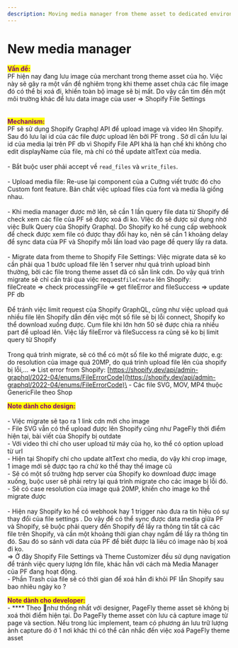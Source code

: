 ```yaml
---
description: Moving media manager from theme asset to dedicated environment(Shopify File)
---
```


# New media manager

<mark style="color:purple;">**Vấn đề:**</mark> \
&#x20;       PF hiện nay đang lưu image của merchant trong theme asset của họ. Việc này sẽ gây ra một vấn đề nghiêm trọng khi theme asset chứa các file image đó có thể bị xoá đi, khiến toàn bộ image sẽ bị mất. Do vậy cần tìm đến một môi trường khác để lưu data image của user => Shopify File Settings\
\
\
<mark style="color:purple;">**Mechanism:**</mark> \
&#x20;    PF sẽ sử dụng Shopify Graphql API để upload image và video lên Shopify. Sau đó lưu lại id của các file được upload lên bởi PF trong . Sở dĩ cần lưu lại id của media lại trên PF db vì Shopify File API khá là hạn chế khi không cho edit displayName của file, mà chỉ có thể update altText của media. \
\
&#x20;  \- Bắt buộc user phải accept  về `read_files` và `write_files`. \
\
&#x20;  \- Upload media file: Re-use lại component của a Cường viết trước đó cho Custom font feature. Bản chất việc upload files của font và media là giống nhau.\
&#x20; \
&#x20; \- Khi media manager được mở lên, sẽ cần 1 lần query file data từ Shopify để check xem các file của PF sẽ được xoá đi ko. VIệc đó sẽ được sử dụng nhờ việc Bulk Query của Shopify Graphql. Do Shopify ko hề cung cấp webhook để check được xem file có được thay đổi hay ko, nên sẽ cần 1 khoảng delay để sync data của PF và Shopify mỗi lần load vào page để query lấy ra data.\
&#x20;\
&#x20; \- Migrate data from theme to Shopify File Settings: Việc migrate data sẽ ko cần phải qua 1 bước upload file lên 1 server như quá trình upload bình thường, bời các file trong theme asset đã có sẵn link cdn. Do vậy quá trình migrate sẽ chỉ cần trải qua việc request`fileCreate` lên Shopify:\
&#x20;              fileCreate => check processingFile => get fileError and fileSuccess => update PF db\
&#x20;   \
&#x20;   Để tránh việc limit request của Shopify GraphQL, cũng như việc upload quá nhiều file lên Shopify dẫn đến việc một số file sẽ bị lỗi connect, Shopify ko thể download xuống được. Cụm file khi lớn hơn 50 sẽ được chia ra nhiều part để upload lên. Việc lấy fileError và fileSuccess ra cũng sẽ ko bị limit query từ Shopify\
&#x20;\
Trong quá trinh migrate, sẽ có thể có một số file ko thể migrate được, e.g: do resolution của image quá 20MP, do quá trình upload file lên của shopify bị lỗi,... => List error from Shopify: [https://shopify.dev/api/admin-graphql/2022-04/enums/FileErrorCode](https://shopify.dev/api/admin-graphql/2022-04/enums/FileErrorCode)\
&#x20;  \- Các file SVG, MOV, MP4 thuộc GenericFile theo Shop\
&#x20;  &#x20;

&#x20;<mark style="color:purple;">**Note dành cho design:**</mark> \
\
\- Việc migrate sẽ tạo ra 1 link cdn mới cho image\
\- File SVG vẫn có thể upload được lên Shopify cũng như PageFly thời điểm hiện tại, bài viết của Shopify bị outdate\
\- Với video thì chỉ cho user upload từ máy của họ, ko thể có option upload từ url\
\- Hiện tại Shopify chỉ cho update altText cho media, do vậy khi crop image, 1 image mới sẽ được tạo ra chứ ko thể thay thế image cũ \
\- Sẽ có một số trường hợp server của Shopify ko download được image xuống, buộc user sẽ phải retry lại quá trình migrate cho các image bị lỗi đó. \
\- Sẽ có case resolution của image quá 20MP, khiến cho image ko thể migrate được\
\
\- Hiện nay Shopify ko hề có webhook hay 1 trigger nào đưa ra tín hiệu có sự thay đổi của file settings . Do vậy để có thể sync được data media giữa PF và Shopify, sẽ buộc phải query đến Shopify để lấy ra thông tin tất cả các file trên Shopify, và cần một khoảng thời gian chạy ngầm để lấy ra thông tin đó. Sau đó so sánh với data của PF để biết được là liêu có image nào bị xoá đi ko.\
&#x20; \=> Ở đây Shopify File Settings và Theme Customizer đều sử dụng navigation để tránh việc query lượng lớn file, khác hẳn với cách mà Media Manager của PF đang hoạt động.\
\- Phần Trash của file sẽ có thời gian để xoá hẳn đi khỏi PF lẫn Shopify sau bao nhiêu ngày ko ?&#x20;

&#x20; <mark style="color:purple;">**Note dành cho developer:**</mark>\
\- **** Theo như thống nhất với designer, PageFly theme asset sẽ không bị xoá thời điểm hiện tại. Do PageFly theme asset còn lưu cả capture image từ page và section. Nếu trong lúc implement, team có phương án lưu trữ lượng ảnh capture đó ở 1 nơi khác thì có thể cân nhắc đến việc xoá PageFly theme asset  &#x20;
